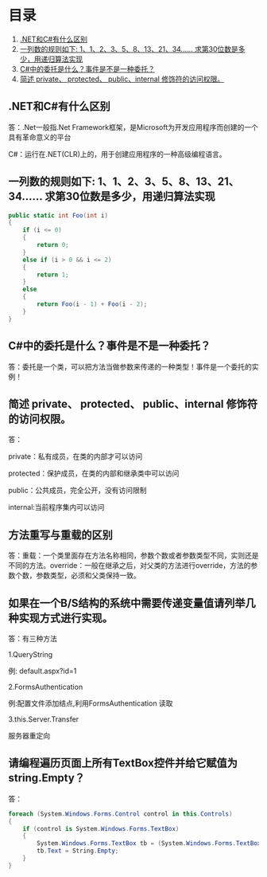 # 目录

1. [.NET和C#有什么区别](##net和c有什么区别)
2. [一列数的规则如下: 1、1、2、3、5、8、13、21、34...... 求第30位数是多少，用递归算法实现](##一列数的规则如下-112358132134-求第30位数是多少用递归算法实现)
3. [C#中的委托是什么？事件是不是一种委托？](##c中的委托是什么事件是不是一种委托)
4. [简述 private、 protected、 public、internal 修饰符的访问权限。](##简述-private-protected-publicinternal-修饰符的访问权限)

## .NET和C#有什么区别

答：.Net一般指.Net Framework框架，是Microsoft为开发应用程序而创建的一个具有革命意义的平台

C#：运行在.NET(CLR)上的，用于创建应用程序的一种高级编程语言。

## 一列数的规则如下: 1、1、2、3、5、8、13、21、34...... 求第30位数是多少，用递归算法实现

```c#
public static int Foo(int i)
{
    if (i <= 0)
    {
        return 0;
    }
    else if (i > 0 && i <= 2)
    {
        return 1;
    }
    else
    {
        return Foo(i - 1) + Foo(i - 2);
    }
}
```

## C#中的委托是什么？事件是不是一种委托？

答：委托是一个类，可以把方法当做参数来传递的一种类型！事件是一个委托的实例！

## 简述 private、 protected、 public、internal 修饰符的访问权限。

答：

private：私有成员，在类的内部才可以访问

protected：保护成员，在类的内部和继承类中可以访问

public：公共成员，完全公开，没有访问限制

internal:当前程序集内可以访问

 

## 方法重写与重载的区别

答：重载：一个类里面存在方法名称相同，参数个数或者参数类型不同，实则还是不同的方法。override：一般在继承之后，对父类的方法进行override，方法的参数个数，参数类型，必须和父类保持一致。

 

 

## 如果在一个B/S结构的系统中需要传递变量值请列举几种实现方式进行实现。

答：有三种方法

1.QueryString

例: default.aspx?id=1

2.FormsAuthentication

例:配置文件添加结点,利用FormsAuthentication 读取

3.this.Server.Transfer

服务器重定向

 

## 请编程遍历页面上所有TextBox控件并给它赋值为string.Empty？

答： 

```c#
foreach (System.Windows.Forms.Control control in this.Controls)
{
    if (control is System.Windows.Forms.TextBox)
    {
        System.Windows.Forms.TextBox tb = (System.Windows.Forms.TextBox)control;
        tb.Text = String.Empty;
    }
}
```



 